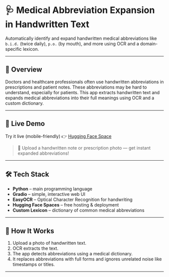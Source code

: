 # 🩺 Medical Abbreviation Expansion in Handwritten Text

Automatically identify and expand handwritten medical abbreviations like `b.i.d.` (twice daily), `p.o.` (by mouth), and more using OCR and a domain-specific lexicon.

---

## 📸 Overview

Doctors and healthcare professionals often use handwritten abbreviations in prescriptions and patient notes. These abbreviations may be hard to understand, especially for patients. This app extracts handwritten text and expands medical abbreviations into their full meanings using OCR and a custom dictionary.

---

## 🚀 Live Demo

Try it live (mobile-friendly) 👉 [Hugging Face Space](https://huggingface.co/spaces/karthikeyanr05/med-abbreviation-expander)

> 📱 Upload a handwritten note or prescription photo — get instant expanded abbreviations!

---

## 🛠️ Tech Stack

- **Python** – main programming language  
- **Gradio** – simple, interactive web UI  
- **EasyOCR** – Optical Character Recognition for handwriting  
- **Hugging Face Spaces** – free hosting & deployment  
- **Custom Lexicon** – dictionary of common medical abbreviations

---

## 🧠 How It Works

1. Upload a photo of handwritten text.
2. OCR extracts the text.
3. The app detects abbreviations using a medical dictionary.
4. It replaces abbreviations with full forms and ignores unrelated noise like timestamps or titles.

---
